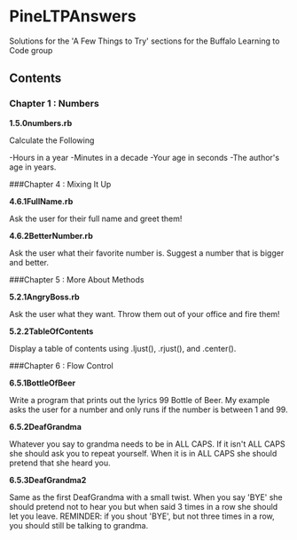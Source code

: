 PineLTPAnswers
==============

Solutions for the 'A Few Things to Try' sections for the Buffalo Learning to Code group

Contents
-------

### Chapter 1 : Numbers

**1.5.0numbers.rb** 

Calculate the Following

-Hours in a year
-Minutes in a decade
-Your age in seconds
-The author's age in years.

###Chapter 4 : Mixing It Up

**4.6.1FullName.rb**

Ask the user for their full name and greet them!

**4.6.2BetterNumber.rb**

Ask the user what their favorite number is. Suggest a number that is bigger and better.

###Chapter 5 : More About Methods

**5.2.1AngryBoss.rb**

Ask the user what they want. Throw them out of your office and fire them!

**5.2.2TableOfContents**

Display a table of contents using .ljust(), .rjust(), and .center(). 

###Chapter 6 : Flow Control

**6.5.1BottleOfBeer**

Write a program that prints out the lyrics 99 Bottle of Beer. My example asks the user for a number and only runs if the number is between 1 and 99.

**6.5.2DeafGrandma**

Whatever you say to grandma needs to be in ALL CAPS. If it isn't ALL CAPS she should ask you to repeat yourself. When it is in ALL CAPS she should pretend that she heard you. 

**6.5.3DeafGrandma2**

Same as the first DeafGrandma with a small twist. When you say 'BYE' she should pretend not to hear you but when said 3 times in a row she should let you leave. REMINDER: if you shout 'BYE', but not three times in a row, you should still be talking to grandma.


	